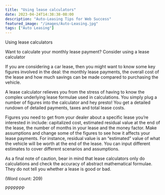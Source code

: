 ```yaml
---
title: "Using lease calculators"
date: 2023-04-24T14:38:38-08:00
description: "Auto-Leasing Tips for Web Success"
featured_image: "/images/Auto-Leasing.jpg"
tags: ["Auto Leasing"]
---
```


Using lease calculators

Want to calculate your monthly lease payment? Consider using a lease 
calculator

If you are considering a car lease, then you might want to know some key 
figures involved in the deal: the monthly lease payments, the overall cost 
of the lease and how much savings can be made compared to purchasing the 
vehicle. 

A lease calculator relieves you from the stress of having to know the 
complex underlying lease formulae used in calculations. You simply plug a 
number of figures into the calculator and hey presto! You get a detailed 
rundown of detailed payments, taxes and total lease costs.
  
Figures you need to get from your dealer about a specific lease you’re 
interested in include: capitalized cost, estimated residual value at the 
end of the lease, the number of months in your lease and the money factor.
Make assumptions and change some of the figures to see how it affects your 
lease payments. For instance, residual value is an “estimated” value of what 
the vehicle will be worth at the end of the lease. You can input different 
estimates to cover different scenarios and assumptions. 

As a final note of caution, bear in mind that lease calculators only do 
calculations and check the accuracy of abstract mathematical formulae. They 
do not tell you whether a lease is good or bad.  

(Word count: 209)

PPPPPPP

